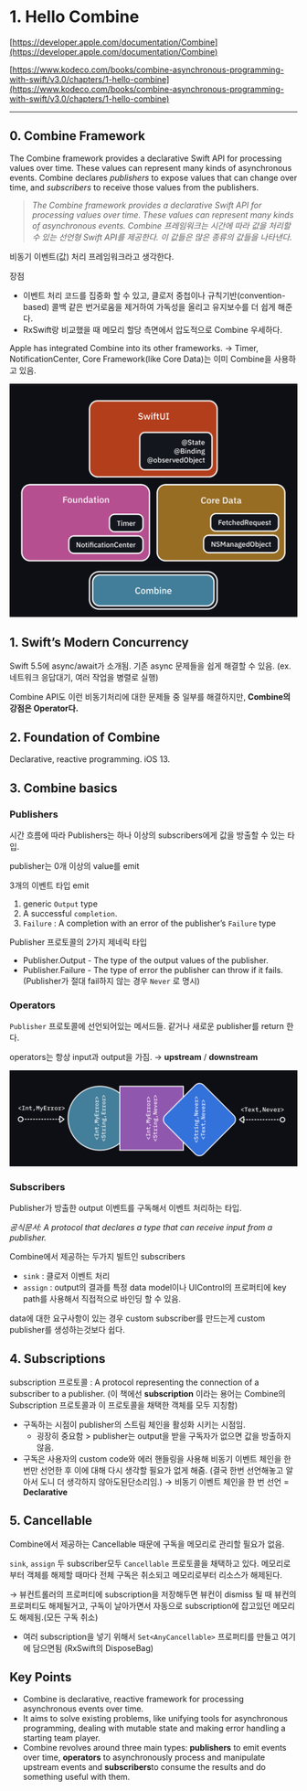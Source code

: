 # 1. Hello Combine

[https://developer.apple.com/documentation/Combine](https://developer.apple.com/documentation/Combine)

[https://www.kodeco.com/books/combine-asynchronous-programming-with-swift/v3.0/chapters/1-hello-combine](https://www.kodeco.com/books/combine-asynchronous-programming-with-swift/v3.0/chapters/1-hello-combine)

---

## 0. Combine Framework

The Combine framework provides a declarative Swift API for processing values over time. These values can represent many kinds of asynchronous events. Combine declares *publishers* to expose values that can change over time, and *subscribers* to receive those values from the publishers.

> *The Combine framework provides a declarative Swift API for processing values over time.
These values can represent many kinds of asynchronous events.*
*Combine 프레임워크는 시간에 따라 값을 처리할 수 있는 선언형 Swift API를 제공한다.
이 값들은 많은 종류의 값들을 나타낸다.*
> 

비동기 이벤트(값) 처리 프레임워크라고 생각한다.

장점

- 이벤트 처리 코드를 집중화 할 수 있고, 클로저 중첩이나 규칙기반(convention-based) 콜백 같은 번거로움을 제거하여 가독성을 올리고 유지보수를 더 쉽게 해준다.
- RxSwift랑 비교했을 때 메모리 할당 측면에서 압도적으로 Combine 우세하다.

Apple has integrated Combine into its other frameworks.
→ Timer, NotificationCenter, Core Framework(like Core Data)는 이미 Combine을 사용하고 있음.

![Untitled](Untitled.png)

## 1. Swift’s Modern Concurrency

Swift 5.5에 async/await가 소개됨. 기존 async 문제들을 쉽게 해결할 수 있음. (ex. 네트워크 응답대기, 여러 작업을 병렬로 실행)

Combine API도 이런 비동기처리에 대한 문제들 중 일부를 해결하지만, **Combine의 강점은 Operator다.**

## 2. Foundation of Combine

Declarative, reactive programming. iOS 13.

## 3. Combine basics

### Publishers

시간 흐름에 따라 Publishers는 하나 이상의 subscribers에게 값을 방출할 수 있는 타입.

publisher는 0개 이상의 value를 emit

3개의 이벤트 타입 emit

1. generic `Output` type
2. A successful `completion`.
3. `Failure` : A completion with an error of the publisher’s `Failure` type

Publisher 프로토콜의 2가지 제네릭 타입

- Publisher.Output - The type of the output values of the publisher.
- Publisher.Failure - The type of error the publisher can throw if it fails. (Publisher가 절대 fail하지 않는 경우 `Never` 로 명시)

### Operators

`Publisher` 프로토콜에 선언되어있는 메서드들. 같거나 새로운 publisher를 return 한다.

operators는 항상 input과 output을 가짐. → **upstream** / **downstream**

![Untitled](Untitled%201.png)

### Subscribers

Publisher가 방출한 output 이벤트를 구독해서 이벤트 처리하는 타입.

*공식문서: A protocol that declares a type that can receive input from a publisher.*

Combine에서 제공하는 두가지 빌트인 subscribers

- `sink` : 클로저 이벤트 처리
- `assign` : output의 결과를 특정 data model이나 UIControl의 프로퍼티에 key path를 사용해서 직접적으로 바인딩 할 수 있음.

data에 대한 요구사항이 있는 경우 custom subscriber를 만드는게 custom publisher를 생성하는것보다 쉽다.

## 4. Subscriptions

subscription 프로토콜 : A protocol representing the connection of a subscriber to a publisher.
(이 책에선 **subscription** 이라는 용어는 Combine의 Subscription 프로토콜과 이 프로토콜을 채택한 객체를 모두 지칭함)

- 구독하는 시점이 publisher의 스트림 체인을 활성화 시키는 시점임.
    - 굉장히 중요함 > publisher는 output을 받을 구독자가 없으면 값을 방출하지 않음.
- 구독은 사용자의 custom code와 에러 핸들링을 사용해 비동기 이벤트 체인을 한번만 선언한 후 이에 대해 다시 생각할 필요가 없게 해줌. (결국 한번 선언해놓고 알아서 도니 더 생각하지 않아도된단소리임.) → 비동기 이벤트 체인을 한 번 선언 = **Declarative**

## 5. Cancellable

Combine에서 제공하는 Cancellable 때문에 구독을 메모리로 관리할 필요가 없음.

`sink`, `assign` 두  subscriber모두 `Cancellable` 프로토콜을 채택하고 있다. 메모리로부터 객체를 해제할 때마다 전체 구독은 취소되고 메모리로부터 리소스가 해제된다.

→ 뷰컨트롤러의 프로퍼티에 subscription을 저장해두면 뷰컨이 dismiss 될 때 뷰컨의 프로퍼티도 해제될거고, 구독이 날아가면서 자동으로 subscription에 잡고있던 메모리도 해제됨.(모든 구독 취소)

- 여러 subscription을 넣기 위해서 `Set<AnyCancellable>` 프로퍼티를 만들고 여기에 담으면됨 (RxSwift의 DisposeBag)

## Key Points

- Combine is declarative, reactive framework for processing asynchronous events over time.
- It aims to solve existing problems, like unifying tools for asynchronous programming, dealing with mutable state and making error handling a starting team player.
- Combine revolves around three main types: **publishers** to emit events over time, **operators** to asynchronously process and manipulate upstream events and **subscribers**to consume the results and do something useful with them.
